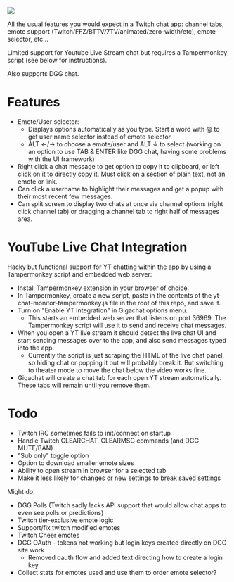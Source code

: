 ![](./demo.gif)

All the usual features you would expect in a Twitch chat app: channel tabs, emote support (Twitch/FFZ/BTTV/7TV/animated/zero-width/etc), emote selector, etc...

Limited support for Youtube Live Stream chat but requires a Tampermonkey script (see below for instructions).

Also supports DGG chat. 

# Features

- Emote/User selector: 
  - Displays options automatically as you type. Start a word with @ to get user name selector instead of emote selector.
  - ALT ←/→	to choose a emote/user and ALT ↓ to select (working on an option to use TAB & ENTER like DGG chat, having some problems with the UI framework)
- Right click a chat message to get option to copy it to clipboard, or left click on it to directly copy it. Must click on a section of plain text, not an emote or link.
- Can click a username to highlight their messages and get a popup with their most recent few messages.
- Can split screen to display two chats at once via channel options (right click channel tab) or dragging a channel tab to right half of messages area.

# YouTube Live Chat Integration

Hacky but functional support for YT chatting within the app by using a Tampermonkey script and embedded web server:

- Install Tampermonkey extension in your browser of choice.
- In Tampermonkey, create a new script, paste in the contents of the yt-chat-monitor-tampermonkey.js file in the root of this repo, and save it.
- Turn on "Enable YT Integration" in Gigachat options menu.
  - This starts an embedded web server that listens on port 36969. The Tampermonkey script will use it to send and receive chat messages.
- When you open a YT live stream it should detect the live chat UI and start sending messages over to the app, and also send messages typed into the app.
  - Currently the script is just scraping the HTML of the live chat panel, so hiding chat or popping it out will probably break it. But switching to theater mode to move the chat below the video works fine.
- Gigachat will create a chat tab for each open YT stream automatically. These tabs will remain until you remove them.

# Todo

- Twitch IRC sometimes fails to init/connect on startup
- Handle Twitch CLEARCHAT, CLEARMSG commands (and DGG MUTE/BAN)
- "Sub only" toggle option
- Option to download smaller emote sizes
- Ability to open stream in browser for a selected tab
- Make it less likely for changes or new settings to break saved settings

Might do:

- DGG Polls (Twitch sadly lacks API support that would allow chat apps to even see polls or predictions)
- Twitch tier-exclusive emote logic
- Support/fix twitch modified emotes
- Twitch Cheer emotes
- DGG OAuth - tokens not working but login keys created directly on DGG site work
  - Removed oauth flow and added text directing how to create a login key
- Collect stats for emotes used and use them to order emote selector?